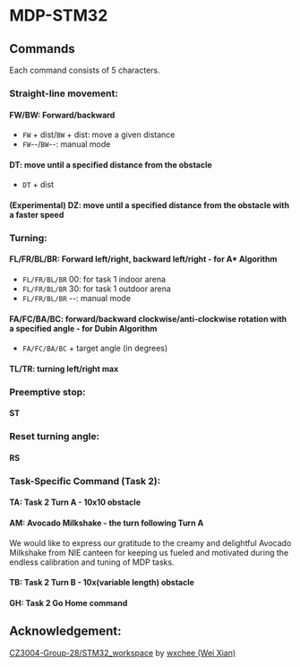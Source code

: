 # MDP-STM32

## Commands

Each command consists of 5 characters.

### Straight-line movement:

#### FW/BW: Forward/backward

- `FW` + dist/`BW` + dist: move a given distance
- `FW`--/`BW`--: manual mode

#### DT: move until a specified distance from the obstacle

- `DT` + dist

#### (Experimental) DZ: move until a specified distance from the obstacle with a faster speed

### Turning:

#### FL/FR/BL/BR: Forward left/right, backward left/right - for A\* Algorithm

- `FL/FR/BL/BR` 00: for task 1 indoor arena
- `FL/FR/BL/BR` 30: for task 1 outdoor arena
- `FL/FR/BL/BR` --: manual mode

#### FA/FC/BA/BC: forward/backward clockwise/anti-clockwise rotation with a specified angle - for Dubin Algorithm

- `FA/FC/BA/BC` + target angle (in degrees)

#### TL/TR: turning left/right max

### Preemptive stop:

#### ST

### Reset turning angle:

#### RS

### Task-Specific Command (Task 2):

#### TA: Task 2 Turn A - 10x10 obstacle

#### AM: Avocado Milkshake - the turn following Turn A

We would like to express our gratitude to the creamy and delightful Avocado Milkshake from NIE canteen for keeping us fueled and motivated during the endless calibration and tuning of MDP tasks.

#### TB: Task 2 Turn B - 10x(variable length) obstacle

#### GH: Task 2 Go Home command

## Acknowledgement:

[CZ3004-Group-28/STM32_workspace](https://github.com/CZ3004-Group-28/STM32_workspace) by [wxchee (Wei Xian)](https://github.com/wxchee)

